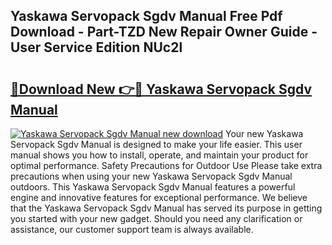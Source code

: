 ## Yaskawa Servopack Sgdv Manual Free Pdf Download - Part-TZD New Repair Owner Guide - User Service Edition NUc2l

# <h2><a href="http://cf27419.oget.top/?id=Yaskawa+Servopack+Sgdv+Manual">🔗Download New 👉🔴 Yaskawa Servopack Sgdv Manual</a></h2>

[![Yaskawa Servopack Sgdv Manual new download](https://i.imgur.com/5g1atiW.png)](http://cf27419.oget.top/?id=Yaskawa+Servopack+Sgdv+Manual)
Your new Yaskawa Servopack Sgdv Manual is designed to make your life easier. This user manual shows you how to install, operate, and maintain your product for optimal performance. Safety Precautions for Outdoor Use Please take extra precautions when using your new Yaskawa Servopack Sgdv Manual outdoors. This Yaskawa Servopack Sgdv Manual features a powerful engine and innovative features for exceptional performance. We believe that the Yaskawa Servopack Sgdv Manual has served its purpose in getting you started with your new gadget. Should you need any clarification or assistance, our customer support team is always available.
